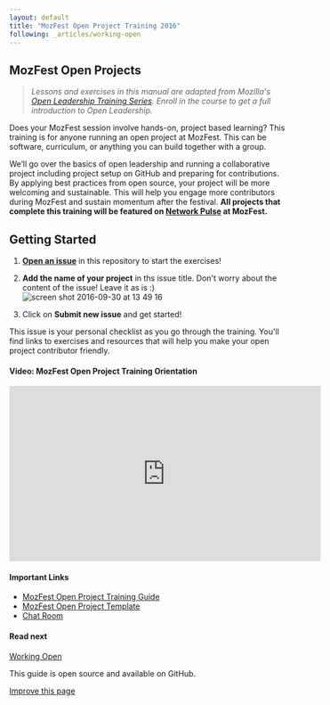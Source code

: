 ```yaml
---
layout: default
title: "MozFest Open Project Training 2016"
following: _articles/working-open
---
```


## MozFest Open Projects


> *Lessons and exercises in this manual are adapted from Mozilla's [Open Leadership Training Series](http://mzl.la/open-leadership). Enroll in the course to get a full introduction to Open Leadership.*


Does your MozFest session involve hands-on, project based learning? This training is for anyone running an open project at MozFest. This can be software, curriculum, or anything you can build together with a group.

We’ll go over the basics of open leadership and running a collaborative project including project setup on GitHub and preparing for contributions. By applying best practices from open source, your project will be more welcoming and sustainable. This will help you engage more contributors during MozFest and sustain momentum after the festival. **All projects that complete this training will be featured on [Network Pulse](https://mozilla.github.io/network-pulse/) at MozFest.**

## Getting Started
1. [**Open an issue**](https://github.com/acabunoc/mozfest-open-projects-2016/issues/new) in this repository to start the exercises!

2. **Add the name of your project** in ths issue title. Don't worry about the content of the issue! Leave it as is :)
![screen shot 2016-09-30 at 13 49 16](https://cloud.githubusercontent.com/assets/617994/19001339/ba6ee3ce-8714-11e6-8057-2173005ded6b.png)

3. Click on **Submit new issue** and get started!

This issue is your personal checklist as you go through the training. You'll find links to exercises and resources that will help you make your open project contributor friendly.

#### Video: MozFest Open Project Training Orientation
<iframe width="560" height="315" src="https://www.youtube.com/embed/4lu_t7sJyms" frameborder="0" allowfullscreen></iframe>

#### Important Links

* [MozFest Open Project Training Guide](https://acabunoc.github.io/mozfest-open-projects-2016/)
* [MozFest Open Project Template](https://github.com/acabunoc/mozfest-repo-template)
* [Chat Room](https://chat.mozillafoundation.org/mozilla/channels/mozfest-open-projects)

<div class="color-box">
<h4>Read next</h4>
<p><a href="articles/working-open">Working Open</a></p>
</div>


This guide is open source and available on GitHub.

 <a class="btn btn-lg btn-default" href="https://github.com/{{ site.github.repo }}/edit/{{ site.github.branch }}/{{ page.path }}">Improve this page</a>
